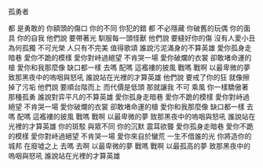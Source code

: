 孤勇者

都 是勇敢的
你額頭的傷口 你的不同 你犯的錯
都 不必隱藏
你破舊的玩偶 你的面具 你的自我
他們說 要帶著光 馴服每一頭怪獸
他們說 要縫好你的傷 沒有人愛小丑
為何孤獨 不可光榮
人只有不完美 值得歌頌
誰說污泥滿身的不算英雄
愛你孤身走暗巷
愛你不跪的模樣
愛你對峙過絕望
不肯哭一場
愛你破爛的衣裳
卻敢堵命運的槍
愛你和我那麼像
缺口都一樣
去嗎 配嗎 這襤褸的披風
戰嗎 戰啊 以最卑微的夢
致那黑夜中的嗚咽與怒吼
誰說站在光裡的才算英雄
他們說 要戒了你的狂 就像擦掉了污垢
他們說 要順台階而上 而代價是低頭
那就讓我 不可 乘風
你一樣驕傲著 那種孤勇
誰說對弈平凡的不算英雄
愛你孤身走暗巷
愛你不跪的模樣
愛你對峙過絕望
不肯哭一場
愛你破爛的衣裳
卻敢堵命運的槍
愛你和我那麼像
缺口都一樣
去嗎 配嗎 這襤褸的披風
戰嗎 戰啊 以最卑微的夢
致那黑夜中的嗚咽與怒吼
誰說站在光裡的才算英雄
你的斑駁 與眾不同
你的沉默 震耳欲聾
愛你孤身走暗巷
愛你不跪的模樣
愛你對峙過絕望
不肯哭一場
愛你來自於蠻荒
一生不借誰的光
你將造你的城邦
在廢墟之上
去嗎 去啊 以最卑微的夢
戰嗎 戰啊 以最孤高的夢
致那黑夜中的嗚咽與怒吼
誰說站在光裡的才算英雄